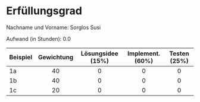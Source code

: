 # Erfüllungsgrad

Nachname und Vorname: Sorglos Susi

Aufwand (in Stunden): 0.0

| Beispiel  | Gewichtung  | Lösungsidee (15%) | Implement. (60%) | Testen (25%)    |
| --------- | :---------: | :---------------: | :--------------: | :-------------: |
| 1a        | 40          | 0                 | 0                | 0               |
| 1b        | 40          | 0                 | 0                | 0               |
| 1c        | 20          | 0                 | 0                | 0               |
